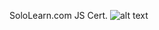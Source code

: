 SoloLearn.com JS Cert.
![alt text](https://github.com/[Nateghi7]/[Sololearn.com_JS_Cert]/blob/[main]/image.jpg?raw=true)
